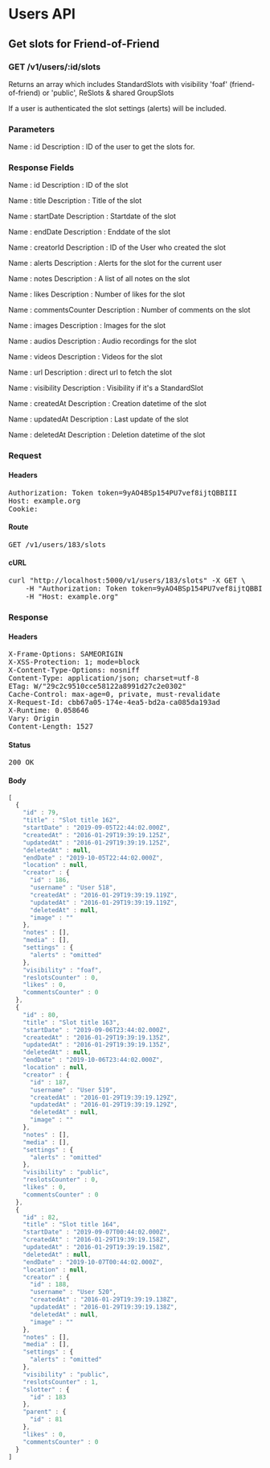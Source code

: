 # Users API

## Get slots for Friend-of-Friend

### GET /v1/users/:id/slots

Returns an array which includes StandardSlots with visibility &#39;foaf&#39; (friend-of-friend) or &#39;public&#39;, ReSlots &amp; shared GroupSlots

If a user is authenticated the slot settings (alerts) will be included.

### Parameters

Name : id
Description : ID of the user to get the slots for.


### Response Fields

Name : id
Description : ID of the slot

Name : title
Description : Title of the slot

Name : startDate
Description : Startdate of the slot

Name : endDate
Description : Enddate of the slot

Name : creatorId
Description : ID of the User who created the slot

Name : alerts
Description : Alerts for the slot for the current user

Name : notes
Description : A list of all notes on the slot

Name : likes
Description : Number of likes for the slot

Name : commentsCounter
Description : Number of comments on the slot

Name : images
Description : Images for the slot

Name : audios
Description : Audio recordings for the slot

Name : videos
Description : Videos for the slot

Name : url
Description : direct url to fetch the slot

Name : visibility
Description : Visibility if it&#39;s a StandardSlot

Name : createdAt
Description : Creation datetime of the slot

Name : updatedAt
Description : Last update of the slot

Name : deletedAt
Description : Deletion datetime of the slot

### Request

#### Headers

<pre>Authorization: Token token=9yAO4BSp154PU7vef8ijtQBBIII
Host: example.org
Cookie: </pre>

#### Route

<pre>GET /v1/users/183/slots</pre>

#### cURL

<pre class="request">curl &quot;http://localhost:5000/v1/users/183/slots&quot; -X GET \
	-H &quot;Authorization: Token token=9yAO4BSp154PU7vef8ijtQBBIII&quot; \
	-H &quot;Host: example.org&quot;</pre>

### Response

#### Headers

<pre>X-Frame-Options: SAMEORIGIN
X-XSS-Protection: 1; mode=block
X-Content-Type-Options: nosniff
Content-Type: application/json; charset=utf-8
ETag: W/&quot;29c2c9510cce58122a8991d27c2e0302&quot;
Cache-Control: max-age=0, private, must-revalidate
X-Request-Id: cbb67a05-174e-4ea5-bd2a-ca085da193ad
X-Runtime: 0.058646
Vary: Origin
Content-Length: 1527</pre>

#### Status

<pre>200 OK</pre>

#### Body

```javascript
[
  {
    "id" : 79,
    "title" : "Slot title 162",
    "startDate" : "2019-09-05T22:44:02.000Z",
    "createdAt" : "2016-01-29T19:39:19.125Z",
    "updatedAt" : "2016-01-29T19:39:19.125Z",
    "deletedAt" : null,
    "endDate" : "2019-10-05T22:44:02.000Z",
    "location" : null,
    "creator" : {
      "id" : 186,
      "username" : "User 518",
      "createdAt" : "2016-01-29T19:39:19.119Z",
      "updatedAt" : "2016-01-29T19:39:19.119Z",
      "deletedAt" : null,
      "image" : ""
    },
    "notes" : [],
    "media" : [],
    "settings" : {
      "alerts" : "omitted"
    },
    "visibility" : "foaf",
    "reslotsCounter" : 0,
    "likes" : 0,
    "commentsCounter" : 0
  },
  {
    "id" : 80,
    "title" : "Slot title 163",
    "startDate" : "2019-09-06T23:44:02.000Z",
    "createdAt" : "2016-01-29T19:39:19.135Z",
    "updatedAt" : "2016-01-29T19:39:19.135Z",
    "deletedAt" : null,
    "endDate" : "2019-10-06T23:44:02.000Z",
    "location" : null,
    "creator" : {
      "id" : 187,
      "username" : "User 519",
      "createdAt" : "2016-01-29T19:39:19.129Z",
      "updatedAt" : "2016-01-29T19:39:19.129Z",
      "deletedAt" : null,
      "image" : ""
    },
    "notes" : [],
    "media" : [],
    "settings" : {
      "alerts" : "omitted"
    },
    "visibility" : "public",
    "reslotsCounter" : 0,
    "likes" : 0,
    "commentsCounter" : 0
  },
  {
    "id" : 82,
    "title" : "Slot title 164",
    "startDate" : "2019-09-07T00:44:02.000Z",
    "createdAt" : "2016-01-29T19:39:19.158Z",
    "updatedAt" : "2016-01-29T19:39:19.158Z",
    "deletedAt" : null,
    "endDate" : "2019-10-07T00:44:02.000Z",
    "location" : null,
    "creator" : {
      "id" : 188,
      "username" : "User 520",
      "createdAt" : "2016-01-29T19:39:19.138Z",
      "updatedAt" : "2016-01-29T19:39:19.138Z",
      "deletedAt" : null,
      "image" : ""
    },
    "notes" : [],
    "media" : [],
    "settings" : {
      "alerts" : "omitted"
    },
    "visibility" : "public",
    "reslotsCounter" : 1,
    "slotter" : {
      "id" : 183
    },
    "parent" : {
      "id" : 81
    },
    "likes" : 0,
    "commentsCounter" : 0
  }
]
```
